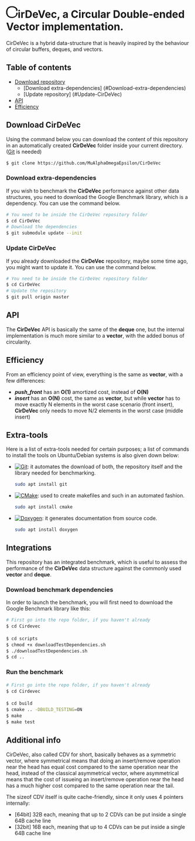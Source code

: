 # <img src="https://github.com//MuAlphaOmegaEpsilon/CirDeVec/blob/master/extra/C.png?raw=true" height="32" alt="C" title="">irDeVec, a **Cir**cular **D**ouble-**e**nded **Vec**tor implementation. 

CirDeVec is a hybrid data-structure that is heavily inspired by the behaviour of circular buffers, deques, and vectors.

## Table of contents
- [Download repository](#Download-Cirdevec)
  * [Download extra-dependencies] (#Download-extra-dependencies)
  * [Update repository] (#Update-CirDeVec) 
- [API](#API)
- [Efficiency](#Efficiency)

## Download CirDeVec

Using the command below you can download the content of this repository in an automatically created  **CirDeVec** folder inside your current directory. ([Git](#Extra-tools) is needed)

```bash
$ git clone https://github.com/MuAlphaOmegaEpsilon/CirDeVec
```
### Download extra-dependencies

If you wish to benchmark the **CirDeVec** performance against other data structures, you need to download the Google Benchmark library, which is a dependency. You can use the command below.

```bash
# You need to be inside the CirDeVec repository folder
$ cd CirDeVec
# Download the dependencies
$ git submodule update --init
```

### Update CirDeVec

If you already downloaded the **CirDeVec** repository, maybe some time ago, you might want to update it. You can use the command below.

```bash
# You need to be inside the CirDeVec repository folder
$ cd CirDeVec
# Update the repository
$ git pull origin master
```

## API

The **CirDeVec** API is basically the same of the **deque** one, but the internal implementation is much more similar to a **vector**, with the added bonus of circularity. 



## Efficiency
From an efficiency point of view, everything is the same as **vector**, with a few differences:
* ***push_front*** has an **O(1)** amortized cost, instead of **O(N)**
* ***insert*** has an **O(N)** cost, the same as **vector**, but while **vector** has to move exactly N elements in the worst case scenario (front insert), **CirDeVec** only needs to move N/2 elements in the worst case (middle insert)



## Extra-tools

Here is a list of extra-tools needed for certain purposes; a list of commands to install the tools on Ubuntu/Debian systems is also given down below:

* [<img src="https://git-scm.com/images/logo@2x.png" height="52" alt="Git" title="https://git-scm.com/">](https://git-scm.com/): it automates the download of both, the repository itself and the library needed for benchmarking.
  ```bash
  sudo apt install git
  ```
* [<img src="https://cmake.org/wp-content/uploads/2014/06/cmake_logo-main.png" height="70" alt="CMake" title="https://cmake.org/">](https://cmake.org/): used to create makefiles and such in an automated fashion.
  ```bash
  sudo apt install cmake
  ```
* [<img src="http://www.stack.nl/~dimitri/doxygen/images/doxygen.png" height="52" alt="Doxygen" title="http://www.doxygen.org/">](http://www.doxygen.org/): it generates documentation from source code.
  ```bash
  sudo apt install doxygen
  ```






## Integrations

This repository has an integrated benchmark, which is useful to assess the performance of the **CirDeVec** data structure against the commonly used **vector** and **deque**.

### Download benchmark dependencies

In order to launch the benchmark, you will first need to download the Google Benchmark library like this:

```bash
# First go into the repo folder, if you haven't already
$ cd Cirdevec

$ cd scripts
$ chmod +x downloadTestDependencies.sh
$ ./downloadTestDependencies.sh
$ cd ..
```

### Run the benchmark



```bash
# First go into the repo folder, if you haven't already
$ cd Cirdevec

$ cd build
$ cmake .. -DBUILD_TESTING=ON
$ make
$ make test
```




## Additional info

CirDeVec, also called CDV for short, basically behaves as a symmetric vector, where symmetrical means that doing an insert/remove operation near the head has equal cost compared to the same operation near the head, instead of the classical asymmetrical vector, where asymmetrical means that the cost of issueing an insert/remove operation near the head has a much higher cost compared to the same operation near the tail. 

The sizeof CDV itself is quite cache-friendly, since it only uses 4 pointers internally:
* [64bit] 32B each, meaning that up to 2 CDVs can be put inside a single 64B cache line
* [32bit] 16B each, meaning that up to 4 CDVs can be put inside a single 64B cache line